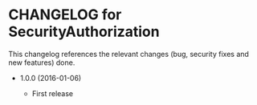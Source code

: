 CHANGELOG for SecurityAuthorization
===================================

This changelog references the relevant changes (bug, security fixes and new features) done.

* 1.0.0 (2016-01-06)

  * First release
